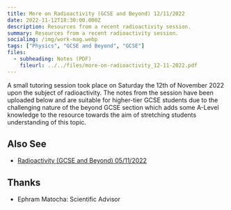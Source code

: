 ```yaml
---
title: More on Radioactivity (GCSE and Beyond) 12/11/2022
date: 2022-11-12T18:30:00.000Z
description: Resources from a recent radioactivity session.
summary: Resources from a recent radioactivity session.
socialimg: /img/work-mag.webp
tags: ["Physics", "GCSE and Beyond", "GCSE"]
files:
  - subheading: Notes (PDF)
    fileurl: ../../files/more-on-radioactivity_12-11-2022.pdf
---
```


A small tutoring session took place on Saturday the 12th of November 2022 upon the subject of radioactivity. The notes from the session have been uploaded below and are suitable for higher-tier GCSE students due to the challenging nature of the beyond GCSE section which adds some A-Level knowledge to the resource towards the aim of stretching students understanding of this topic.

## Also See

- [Radioactivity (GCSE and Beyond) 05/11/2022](/teach/radioactivity_05-11-22)

## Thanks

- Ephram Matocha: Scientific Advisor
